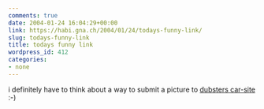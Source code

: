 ```yaml
---
comments: true
date: 2004-01-24 16:04:29+00:00
link: https://habi.gna.ch/2004/01/24/todays-funny-link/
slug: todays-funny-link
title: todays funny link
wordpress_id: 412
categories:
- none
---
```


i definitely have to think about a way to submit a picture to [dubsters car-site](http://dubster.com/cars/) :-)
